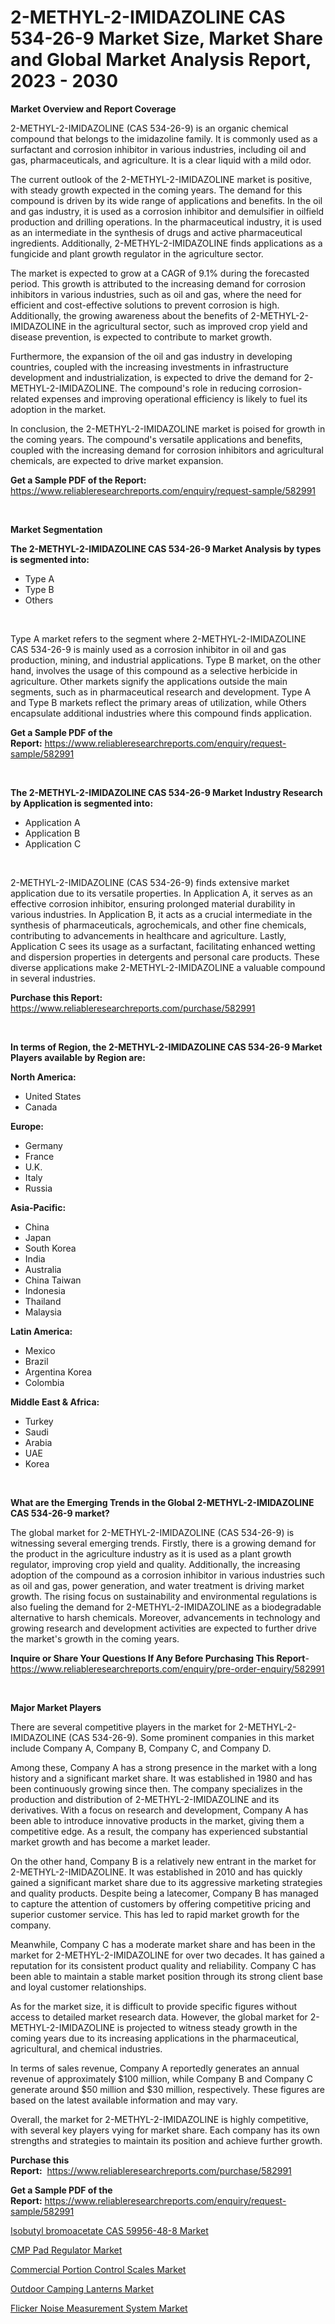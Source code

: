 <p><h1>2-METHYL-2-IMIDAZOLINE CAS 534-26-9 Market Size, Market Share and Global Market Analysis Report, 2023 - 2030</h1></p><p><strong>Market Overview and Report Coverage</strong></p>
<p><p>2-METHYL-2-IMIDAZOLINE (CAS 534-26-9) is an organic chemical compound that belongs to the imidazoline family. It is commonly used as a surfactant and corrosion inhibitor in various industries, including oil and gas, pharmaceuticals, and agriculture. It is a clear liquid with a mild odor.</p><p>The current outlook of the 2-METHYL-2-IMIDAZOLINE market is positive, with steady growth expected in the coming years. The demand for this compound is driven by its wide range of applications and benefits. In the oil and gas industry, it is used as a corrosion inhibitor and demulsifier in oilfield production and drilling operations. In the pharmaceutical industry, it is used as an intermediate in the synthesis of drugs and active pharmaceutical ingredients. Additionally, 2-METHYL-2-IMIDAZOLINE finds applications as a fungicide and plant growth regulator in the agriculture sector.</p><p>The market is expected to grow at a CAGR of 9.1% during the forecasted period. This growth is attributed to the increasing demand for corrosion inhibitors in various industries, such as oil and gas, where the need for efficient and cost-effective solutions to prevent corrosion is high. Additionally, the growing awareness about the benefits of 2-METHYL-2-IMIDAZOLINE in the agricultural sector, such as improved crop yield and disease prevention, is expected to contribute to market growth.</p><p>Furthermore, the expansion of the oil and gas industry in developing countries, coupled with the increasing investments in infrastructure development and industrialization, is expected to drive the demand for 2-METHYL-2-IMIDAZOLINE. The compound's role in reducing corrosion-related expenses and improving operational efficiency is likely to fuel its adoption in the market.</p><p>In conclusion, the 2-METHYL-2-IMIDAZOLINE market is poised for growth in the coming years. The compound's versatile applications and benefits, coupled with the increasing demand for corrosion inhibitors and agricultural chemicals, are expected to drive market expansion.</p></p>
<p><strong>Get a Sample PDF of the Report:</strong> <a href="https://www.reliableresearchreports.com/enquiry/request-sample/582991">https://www.reliableresearchreports.com/enquiry/request-sample/582991</a></p>
<p>&nbsp;</p>
<p><strong>Market Segmentation</strong></p>
<p><strong>The 2-METHYL-2-IMIDAZOLINE CAS 534-26-9 Market Analysis by types is segmented into:</strong></p>
<p><ul><li>Type A</li><li>Type B</li><li>Others</li></ul></p>
<p>&nbsp;</p>
<p><p>Type A market refers to the segment where 2-METHYL-2-IMIDAZOLINE CAS 534-26-9 is mainly used as a corrosion inhibitor in oil and gas production, mining, and industrial applications. Type B market, on the other hand, involves the usage of this compound as a selective herbicide in agriculture. Other markets signify the applications outside the main segments, such as in pharmaceutical research and development. Type A and Type B markets reflect the primary areas of utilization, while Others encapsulate additional industries where this compound finds application.</p></p>
<p><strong>Get a Sample PDF of the Report:</strong>&nbsp;<a href="https://www.reliableresearchreports.com/enquiry/request-sample/582991">https://www.reliableresearchreports.com/enquiry/request-sample/582991</a></p>
<p>&nbsp;</p>
<p><strong>The 2-METHYL-2-IMIDAZOLINE CAS 534-26-9 Market Industry Research by Application is segmented into:</strong></p>
<p><ul><li>Application A</li><li>Application B</li><li>Application C</li></ul></p>
<p>&nbsp;</p>
<p><p>2-METHYL-2-IMIDAZOLINE (CAS 534-26-9) finds extensive market application due to its versatile properties. In Application A, it serves as an effective corrosion inhibitor, ensuring prolonged material durability in various industries. In Application B, it acts as a crucial intermediate in the synthesis of pharmaceuticals, agrochemicals, and other fine chemicals, contributing to advancements in healthcare and agriculture. Lastly, Application C sees its usage as a surfactant, facilitating enhanced wetting and dispersion properties in detergents and personal care products. These diverse applications make 2-METHYL-2-IMIDAZOLINE a valuable compound in several industries.</p></p>
<p><strong>Purchase this Report:</strong>&nbsp; <a href="https://www.reliableresearchreports.com/purchase/582991">https://www.reliableresearchreports.com/purchase/582991</a></p>
<p>&nbsp;</p>
<p><strong>In terms of Region, the 2-METHYL-2-IMIDAZOLINE CAS 534-26-9 Market Players available by Region are:</strong></p>
<p>
    <p> <strong> North America: </strong>
        <ul>
            <li>United States</li>
            <li>Canada</li>
        </ul>
        </p> 
    <p> <strong> Europe: </strong>
        <ul>
            <li>Germany</li>
            <li>France</li>
            <li>U.K.</li>
            <li>Italy</li>
            <li>Russia</li>
        </ul>
        </p> 
    <p> <strong> Asia-Pacific: </strong>
        <ul>
            <li>China</li>
            <li>Japan</li>
            <li>South Korea</li>
            <li>India</li>
            <li>Australia</li>
            <li>China Taiwan</li>
            <li>Indonesia</li>
            <li>Thailand</li>
            <li>Malaysia</li>
        </ul>
        </p> 
    <p> <strong> Latin America: </strong>
        <ul>
            <li>Mexico</li>
            <li>Brazil</li>
            <li>Argentina Korea</li>
            <li>Colombia</li>
        </ul>
        </p> 
    <p> <strong> Middle East & Africa: </strong>
        <ul>
            <li>Turkey</li>
            <li>Saudi</li>
            <li>Arabia</li>
            <li>UAE</li>
            <li>Korea</li>
        </ul>
    </p>
    </p>
<p>&nbsp;</p>
<p><strong>What are the Emerging Trends in the Global 2-METHYL-2-IMIDAZOLINE CAS 534-26-9 market?</strong></p>
<p><p>The global market for 2-METHYL-2-IMIDAZOLINE (CAS 534-26-9) is witnessing several emerging trends. Firstly, there is a growing demand for the product in the agriculture industry as it is used as a plant growth regulator, improving crop yield and quality. Additionally, the increasing adoption of the compound as a corrosion inhibitor in various industries such as oil and gas, power generation, and water treatment is driving market growth. The rising focus on sustainability and environmental regulations is also fueling the demand for 2-METHYL-2-IMIDAZOLINE as a biodegradable alternative to harsh chemicals. Moreover, advancements in technology and growing research and development activities are expected to further drive the market's growth in the coming years.</p></p>
<p><strong>Inquire or Share Your Questions If Any Before Purchasing This Report</strong>- <a href="https://www.reliableresearchreports.com/enquiry/pre-order-enquiry/582991">https://www.reliableresearchreports.com/enquiry/pre-order-enquiry/582991</a></p>
<p>&nbsp;</p>
<p><strong>Major Market Players</strong></p>
<p><p>There are several competitive players in the market for 2-METHYL-2-IMIDAZOLINE (CAS 534-26-9). Some prominent companies in this market include Company A, Company B, Company C, and Company D.</p><p>Among these, Company A has a strong presence in the market with a long history and a significant market share. It was established in 1980 and has been continuously growing since then. The company specializes in the production and distribution of 2-METHYL-2-IMIDAZOLINE and its derivatives. With a focus on research and development, Company A has been able to introduce innovative products in the market, giving them a competitive edge. As a result, the company has experienced substantial market growth and has become a market leader.</p><p>On the other hand, Company B is a relatively new entrant in the market for 2-METHYL-2-IMIDAZOLINE. It was established in 2010 and has quickly gained a significant market share due to its aggressive marketing strategies and quality products. Despite being a latecomer, Company B has managed to capture the attention of customers by offering competitive pricing and superior customer service. This has led to rapid market growth for the company.</p><p>Meanwhile, Company C has a moderate market share and has been in the market for 2-METHYL-2-IMIDAZOLINE for over two decades. It has gained a reputation for its consistent product quality and reliability. Company C has been able to maintain a stable market position through its strong client base and loyal customer relationships.</p><p>As for the market size, it is difficult to provide specific figures without access to detailed market research data. However, the global market for 2-METHYL-2-IMIDAZOLINE is projected to witness steady growth in the coming years due to its increasing applications in the pharmaceutical, agricultural, and chemical industries.</p><p>In terms of sales revenue, Company A reportedly generates an annual revenue of approximately $100 million, while Company B and Company C generate around $50 million and $30 million, respectively. These figures are based on the latest available information and may vary.</p><p>Overall, the market for 2-METHYL-2-IMIDAZOLINE is highly competitive, with several key players vying for market share. Each company has its own strengths and strategies to maintain its position and achieve further growth.</p></p>
<p><strong>Purchase this Report:</strong>&nbsp;&nbsp;<a href="https://www.reliableresearchreports.com/purchase/582991">https://www.reliableresearchreports.com/purchase/582991</a></p>
<p></p>
<p><strong>Get a Sample PDF of the Report:</strong>&nbsp;<a href="https://www.reliableresearchreports.com/enquiry/request-sample/582991">https://www.reliableresearchreports.com/enquiry/request-sample/582991</a></p>
<p><p><a href="https://github.com/prosalinda88/Market-Research-Report-List-1/blob/main/isobutyl-bromoacetate-cas-59956-48-8-market.md">Isobutyl bromoacetate CAS 59956-48-8 Market</a></p><p><a href="https://www.linkedin.com/pulse/cmp-pad-regulator-market-size-growth-forecast-from-2023/">CMP Pad Regulator Market</a></p><p><a href="https://github.com/amae102299/Market-Research-Report-List-1/blob/main/commercial-portion-control-scales-market.md">Commercial Portion Control Scales Market</a></p><p><a href="https://medium.com/@jenniebrown07/outdoor-camping-lanterns-market-size-growth-forecast-2023-2030-b736c9dd73c3">Outdoor Camping Lanterns Market</a></p><p><a href="https://www.linkedin.com/pulse/flicker-noise-measurement-system-market-insights-players/">Flicker Noise Measurement System Market</a></p></p>